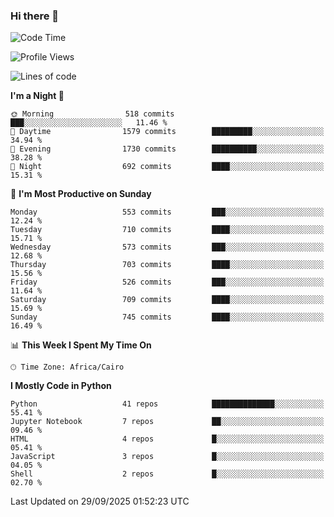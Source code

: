 ### Hi there 👋

<!--
**AMR-KELEG/AMR-KELEG** is a ✨ _special_ ✨ repository because its `README.md` (this file) appears on your GitHub profile.

Here are some ideas to get you started:

- 🔭 I’m currently working on ...
- 🌱 I’m currently learning ...
- 👯 I’m looking to collaborate on ...
- 🤔 I’m looking for help with ...
- 💬 Ask me about ...
- 📫 How to reach me: ...
- 😄 Pronouns: ...
- ⚡ Fun fact: ...
-->

<!--START_SECTION:waka-->
![Code Time](http://img.shields.io/badge/Code%20Time-0%20secs-blue)

![Profile Views](http://img.shields.io/badge/Profile%20Views-1-blue)

![Lines of code](https://img.shields.io/badge/From%20Hello%20World%20I%27ve%20Written-25.8%20million%20lines%20of%20code-blue)

**I'm a Night 🦉** 

```text
🌞 Morning                518 commits         ███░░░░░░░░░░░░░░░░░░░░░░   11.46 % 
🌆 Daytime                1579 commits        █████████░░░░░░░░░░░░░░░░   34.94 % 
🌃 Evening                1730 commits        ██████████░░░░░░░░░░░░░░░   38.28 % 
🌙 Night                  692 commits         ████░░░░░░░░░░░░░░░░░░░░░   15.31 % 
```
📅 **I'm Most Productive on Sunday** 

```text
Monday                   553 commits         ███░░░░░░░░░░░░░░░░░░░░░░   12.24 % 
Tuesday                  710 commits         ████░░░░░░░░░░░░░░░░░░░░░   15.71 % 
Wednesday                573 commits         ███░░░░░░░░░░░░░░░░░░░░░░   12.68 % 
Thursday                 703 commits         ████░░░░░░░░░░░░░░░░░░░░░   15.56 % 
Friday                   526 commits         ███░░░░░░░░░░░░░░░░░░░░░░   11.64 % 
Saturday                 709 commits         ████░░░░░░░░░░░░░░░░░░░░░   15.69 % 
Sunday                   745 commits         ████░░░░░░░░░░░░░░░░░░░░░   16.49 % 
```


📊 **This Week I Spent My Time On** 

```text
🕑︎ Time Zone: Africa/Cairo
```

**I Mostly Code in Python** 

```text
Python                   41 repos            ██████████████░░░░░░░░░░░   55.41 % 
Jupyter Notebook         7 repos             ██░░░░░░░░░░░░░░░░░░░░░░░   09.46 % 
HTML                     4 repos             █░░░░░░░░░░░░░░░░░░░░░░░░   05.41 % 
JavaScript               3 repos             █░░░░░░░░░░░░░░░░░░░░░░░░   04.05 % 
Shell                    2 repos             █░░░░░░░░░░░░░░░░░░░░░░░░   02.70 % 
```




 Last Updated on 29/09/2025 01:52:23 UTC
<!--END_SECTION:waka-->
